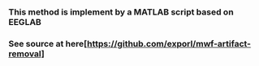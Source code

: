 ### This method is implement by a MATLAB script based on EEGLAB
### See source at here[https://github.com/exporl/mwf-artifact-removal]